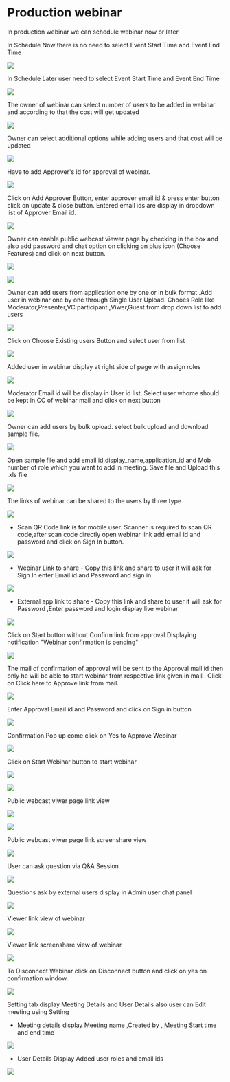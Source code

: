 # Production webinar

 In production webinar we can schedule webinar now or later

In Schedule Now there is no need to select Event Start Time and Event End Time

![](../.gitbook/assets/schedule_later.PNG)

In Schedule Later user need to select Event Start Time and Event End Time

![](../.gitbook/assets/image%20%2855%29.png)

The owner of webinar can select number of users to be added in webinar and according to that the cost will get updated

![](../.gitbook/assets/image%20%28183%29.png)

Owner can select additional options while adding users and that cost will be updated

![](../.gitbook/assets/image%20%2881%29.png)

Have to add Approver's id for approval of webinar. 

![](../.gitbook/assets/image%20%2869%29.png)

Click on Add Approver Button, enter approver email id & press enter button click on update & close button. Entered email ids are display in dropdown list of Approver Email id.

![](../.gitbook/assets/image%20%28189%29.png)

Owner can enable public webcast viewer page by checking in the box and also add password and chat option on clicking on plus icon \(Choose Features\) and click on next button.

![](../.gitbook/assets/image%20%2872%29.png)

![](../.gitbook/assets/image%20%28138%29.png)

Owner can add users from application one by one or in bulk format .Add user in webinar one by one through Single User Upload. Chooes Role like Moderator,Presenter,VC participant ,Viwer,Guest from drop down list to add users 

![](../.gitbook/assets/image%20%28172%29.png)

Click on Choose Existing users Button and select user from list 

![](../.gitbook/assets/image%20%28129%29.png)

Added user in webinar display at right side of page with assign roles

![](../.gitbook/assets/image%20%2882%29.png)

 Moderator Email id will be display in User id list. Select user whome should be kept in CC of webinar mail and click on next button

![](../.gitbook/assets/image%20%28188%29.png)

Owner can add users by bulk upload. select bulk upload and download sample file.

![](../.gitbook/assets/image%20%28119%29.png)

Open sample file and add email id,display\_name,application\_id and Mob number of role which you want to add in meeting. Save file and Upload this .xls file 

![](../.gitbook/assets/image%20%28199%29.png)

 The links of webinar can be shared to the users by three type

![](../.gitbook/assets/image%20%28225%29.png)

* Scan QR Code link is for mobile user. Scanner is required to scan QR code,after scan code directly open webinar link add email id and password and click on Sign In button.

![](../.gitbook/assets/image%20%28117%29.png)

* Webinar Link to share - Copy this link and share to user it will ask for Sign In enter Email id and Password and sign in.

![](../.gitbook/assets/image%20%28185%29.png)

* External app link to share - Copy this link and share to user it will ask for Password ,Enter password and login display live webinar

![](../.gitbook/assets/image%20%28113%29.png)

Click on Start button without Confirm link from approval Displaying notification "Webinar confirmation is pending"

![](../.gitbook/assets/image%20%2844%29.png)

The mail of confirmation of approval will be sent to the Approval mail id then only he will be able to start webinar from respective link given in mail . Click on Click here to Approve link from mail.

![](../.gitbook/assets/image%20%2876%29.png)

Enter Approval Email id and Password and click on Sign in button

![](../.gitbook/assets/image%20%284%29.png)

Confirmation Pop up come click on Yes to Approve Webinar

![](../.gitbook/assets/image%20%28152%29.png)

Click on Start Webinar button to start webinar

![](../.gitbook/assets/image%20%28219%29.png)

![](../.gitbook/assets/image%20%28147%29.png)

Public webcast viwer page link view

![](../.gitbook/assets/image%20%2895%29.png)

![](../.gitbook/assets/image%20%28146%29.png)

Public webcast viwer page link screenshare view

![](../.gitbook/assets/image%20%28134%29.png)

User can ask question via Q&A Session 

![](../.gitbook/assets/image%20%286%29.png)

Questions ask by external users display in Admin user chat panel

![](../.gitbook/assets/image%20%28157%29.png)

Viewer link view of webinar

![](../.gitbook/assets/image%20%2857%29.png)

Viewer link screenshare view of webinar

![](../.gitbook/assets/image%20%2825%29.png)

To Disconnect Webinar click on Disconnect button and click on yes on confirmation window.

![](../.gitbook/assets/image%20%28103%29.png)

Setting tab display Meeting Details and User Details also user can Edit meeting using Setting

* Meeting details display Meeting name ,Created by , Meeting Start time and end time

![](../.gitbook/assets/image%20%2818%29.png)

* User Details Display Added user roles and email ids 

![](../.gitbook/assets/image%20%2853%29.png)

